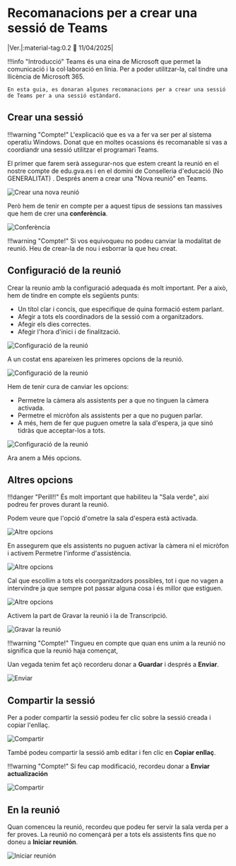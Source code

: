 # Recomanacions per a crear una sessió de Teams

|Ver.|:material-tag:0.2 :date: 11/04/2025|

!!!info "Introducció"
    Teams és una eina de Microsoft que permet la comunicació i la col·laboració en línia. Per a poder utilitzar-la, cal tindre una llicència de Microsoft 365. 

    En esta guia, es donaran algunes recomanacions per a crear una sessió de Teams per a una sessió estàndard.

## Crear una sessió

!!!warning "Compte!"
    L'explicació que es va a fer va ser per al sistema operatiu Windows. Donat que en moltes ocassions és recomanable si vas a coordiandr una sessió utilitzar el programari Teams.

El primer que farem serà assegurar-nos que estem creant la reunió en el nostre compte de edu.gva.es i en el domini de Conselleria d'educació (No GENERALITAT) . Després anem a crear una "Nova reunió" en Teams.

![Crear una nova reunió](img/1.png)

Però hem de tenir en compte per a aquest tipus de sessions tan massives que hem de crer una **conferència**.

![Conferència](img/2.png)

!!!warning "Compte!"
    Si vos equivoqueu no podeu canviar la modalitat de reunió. Heu de crear-la de nou i esborrar la que heu creat.

## Configuració de la reunió

Crear la reunio amb la configuració adequada és molt important. Per a això, hem de tindre en compte els següents punts:

* Un títol clar i concís, que especifique de quina formació estem parlant.
* Afegir a tots els coordinadors de la sessió com a organitzadors.
* Afegir els dies correctes.
* Afegir l'hora d'inici i de finalització.

![Configuració de la reunió](img/3.png)

A un costat ens apareixen les primeres opcions de la reunió.

![Configuració de la reunió](img/4.png)

Hem de tenir cura de canviar les opcions:

* Permetre la càmera als assistents per a que no tinguen la càmera activada.
* Permetre el micròfon als assistents per a que no puguen parlar.
* A més, hem de fer que puguen ometre la sala d'espera, ja que sinó tidràs que acceptar-los a tots.

![Configuració de la reunió](img/5.png)

Ara anem a Més opcions.

## Altres opcions

!!!danger "Perill!!"
    És molt important que habiliteu la "Sala verde", així podreu fer proves durant la reunió.

Podem veure que l'opció d'ometre la sala d'espera està activada.

![Altre opcions](img/6.png)

En assegurem que els assistents no puguen activar la càmera ni el micròfon i activem Permetre l'informe d'assistència.

![Altre opcions](img/7.png)

Cal que escollim a tots els coorganitzadors possibles, tot i que no vagen a intervindre ja que sempre pot passar alguna cosa i és millor que estiguen.

![Altre opcions](img/8.png)

Activem la part de Gravar la reunió i la de Transcripció.

![Gravar la reunió](img/9.png)

!!!warning "Compte!"
    Tingueu en compte que quan ens unim a la reunió no significa que la reunió haja començat, 

Uan vegada tenim fet açò recorderu donar a **Guardar** i després a **Enviar**.

![Enviar](img/10.png)

## Compartir la sessió

Per a poder compartir la sessió podeu fer clic sobre la sessió creada i copiar l'enllaç.

![Compartir](img/11.png)

També podeu compartir la sessió amb editar i fen clic en **Copiar enllaç**.

!!!warning "Compte!"
    Si feu cap modificació, recordeu donar a **Enviar actualización**

![Compartir](img/12.png)

## En la reunió

Quan comenceu la reunió, recordeu que podeu fer servir la sala verda per a fer proves. La reunió no començará per a tots els assistents fins que no doneu a **Iniciar reunión**.

![Iniciar reunión](img/13.png)
